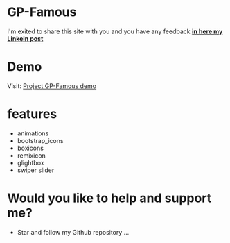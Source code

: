 # GP-Famous

 I'm exited to share this site with you and you have any feedback [**in here my Linkein post**](https://www.linkedin.com/in/marouf-ebrahimi-7b6312237)

 # Demo
 Visit: [Project GP-Famous demo](https://maroufebrahimi.github.io/GP-famous/)
 

# features
* animations
* bootstrap_icons
* boxicons
* remixicon
* glightbox
* swiper slider


# Would you like to help and support me?
* Star and follow my Github repository
...
